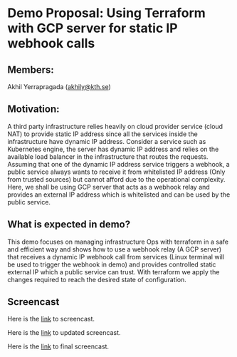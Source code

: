 # Demo Proposal: Using Terraform with GCP server for static IP webhook calls

## Members:
Akhil Yerrapragada (akhily@kth.se)

## Motivation:
A third party infrastructure relies heavily on cloud provider service (cloud NAT) to provide static IP address since all the 
services inside the infrastructure have dynamic IP address. Consider a service such as Kubernetes engine,  the server has dynamic IP 
address and relies on the available load balancer  in the infrastructure that routes the requests. Assuming that one of the dynamic IP 
address service triggers a webhook, a public service always  wants to receive it from whitelisted IP address (Only from trusted sources) 
but cannot afford due to the operational complexity. Here, we shall be using GCP server that acts as a webhook relay and provides
an external IP address which is whitelisted and can be used by the public service.

## What is expected in demo?
This demo focuses on managing infrastructure Ops with terraform in a safe and efficient way and shows how to use a webhook relay (A GCP server) 
that receives a dynamic IP webhook call from services (Linux terminal will be used to trigger the webhook in demo) and provides controlled static 
external IP which a public service can trust. With terraform we apply the changes required to reach the desired state of configuration.

## Screencast 
Here is the [link](https://www.youtube.com/watch?v=--lVv_yhxXE&feature=youtu.be) to screencast.

Here is the [link](https://www.youtube.com/watch?v=HzTJ5MdyO1E) to updated screencast.

Here is the [link](https://www.youtube.com/watch?v=Z3ukySwsMmQ) to final screencast.

